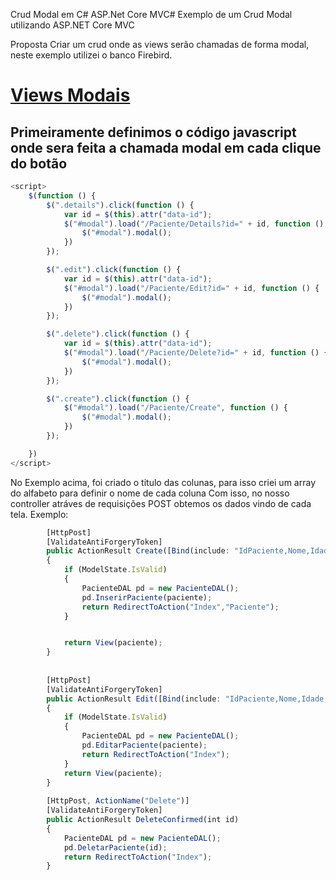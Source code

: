 Crud Modal em C# ASP.Net Core MVC#
Exemplo de um Crud Modal utilizando ASP.NET Core MVC 

Proposta
Criar um crud onde as views serão chamadas de forma modal, neste exemplo utilizei o banco Firebird.

# [Views Modais](#)

## Primeiramente definimos o código javascript onde sera feita a chamada modal em cada clique do botão
```javascript
<script>
    $(function () {
        $(".details").click(function () {
            var id = $(this).attr("data-id");
            $("#modal").load("/Paciente/Details?id=" + id, function () {
                $("#modal").modal();
            })
        });

        $(".edit").click(function () {
            var id = $(this).attr("data-id");
            $("#modal").load("/Paciente/Edit?id=" + id, function () {
                $("#modal").modal();
            })
        });

        $(".delete").click(function () {
            var id = $(this).attr("data-id");
            $("#modal").load("/Paciente/Delete?id=" + id, function () {
                $("#modal").modal();
            })
        });

        $(".create").click(function () {
            $("#modal").load("/Paciente/Create", function () {
                $("#modal").modal();
            })
        });

    })
</script> 
```
No Exemplo acima, foi criado o titulo das colunas, para isso criei um array do alfabeto para definir o nome de cada coluna
Com isso, no nosso controller atráves de requisições POST obtemos os dados vindo de cada tela. Exemplo:

```javascript
        [HttpPost]
        [ValidateAntiForgeryToken]
        public ActionResult Create([Bind(include: "IdPaciente,Nome,Idade,Peso,Altura")] Paciente paciente)
        {
            if (ModelState.IsValid)
            {
                PacienteDAL pd = new PacienteDAL();
                pd.InserirPaciente(paciente);
                return RedirectToAction("Index","Paciente");
            }


            return View(paciente);
        }
        
        
        [HttpPost]
        [ValidateAntiForgeryToken]
        public ActionResult Edit([Bind(include: "IdPaciente,Nome,Idade,Peso,Altura")] Paciente paciente)
        {
            if (ModelState.IsValid)
            {
                PacienteDAL pd = new PacienteDAL();
                pd.EditarPaciente(paciente);
                return RedirectToAction("Index");
            }
            return View(paciente);
        }        
        
        [HttpPost, ActionName("Delete")]
        [ValidateAntiForgeryToken]
        public ActionResult DeleteConfirmed(int id)
        {
            PacienteDAL pd = new PacienteDAL();
            pd.DeletarPaciente(id);
            return RedirectToAction("Index");
        }        

```

